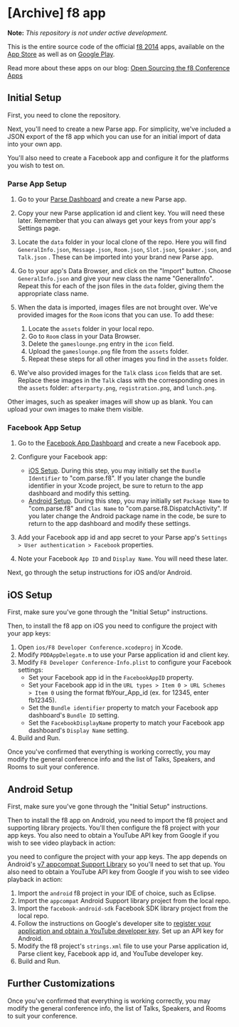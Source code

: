 # [Archive] f8 app #

**Note:** *This repository is not under active development.*

This is the entire source code of the official [f8 2014](http://www.fbf8.com) apps, available on the [App Store](https://itunes.apple.com/us/app/f8/id853467066?mt=8) as well as on [Google Play](https://play.google.com/store/apps/details?id=com.parse.f8).

Read more about these apps on our blog: [Open Sourcing the f8 Conference Apps](http://blog.parse.com/2014/08/28/open-sourcing-the-f8-conference-apps/)

## Initial Setup ##

First, you need to clone the repository.

Next, you'll need to create a new Parse app. For simplicity, we've included a JSON export of the f8 app which you can use for an initial import of data into your own app.

You'll also need to create a Facebook app and configure it for the platforms you wish to test on.

### Parse App Setup ###

1. Go to your [Parse Dashboard](https://parse.com/apps) and create a new Parse app.
2. Copy your new Parse application id and client key. You will need these later. Remember that you can always get your keys from your app's Settings page.
3. Locate the `data` folder in your local clone of the repo. Here you will find `GeneralInfo.json`, `Message.json`, `Room.json`, `Slot.json`, `Speaker.json`, and `Talk.json` . These can be imported into your brand new Parse app.
4. Go to your app's Data Browser, and click on the "Import" button. Choose `GeneralInfo.json` and give your new class the name "GeneralInfo". Repeat this for each of the json files in the `data` folder, giving them the appropriate class name.
5. When the data is imported, images files are not brought over. We've provided images for the `Room` icons that you can use. To add these:
    1. Locate the `assets` folder in your local repo.
    2. Go to `Room` class in your Data Browser.
    3. Delete the `gameslounge.png` entry in the `icon` field.
    4. Upload the `gameslounge.png` file from the `assets` folder.
    5. Repeat these steps for all other images you find in the `assets` folder.

6. We've also provided images for the `Talk` class `icon` fields that are set. Replace these images in the `Talk` class with the corresponding ones in the `assets` folder: `afterparty.png`, `registration.png`, and `lunch.png`.

Other images, such as speaker images will show up as blank. You can upload your own images to make them visible.

### Facebook App Setup ###

1. Go to the [Facebook App Dashboard](https://developers.facebook.com/apps) and create a new Facebook app.
2. Configure your Facebook app:

    + [iOS Setup](https://developers.facebook.com/docs/ios/getting-started#appid). During this step, you may initially set the `Bundle Identifier` to "com.parse.f8". If you later change the bundle identifier in your Xcode project, be sure to return to the app dashboard and modify this setting.
    + [Android Setup](https://developers.facebook.com/docs/android/getting-started#create-app). During this step, you may initially set `Package Name` to "com.parse.f8" and `Clas Name` to "com.parse.f8.DispatchActivity". If you later change the Android package name in the code, be sure to return to the app dashboard and modify these settings.

3. Add your Facebook app id and app secret to your Parse app's `Settings > User authentication > Facebook` properties.
4. Note your Facebook `App ID` and `Display Name`. You will need these later.

Next, go through the setup instructions for iOS and/or Android.

## iOS Setup ##

First, make sure you've gone through the "Initial Setup" instructions.

Then, to install the f8 app on iOS you need to configure the project with your app keys:

1. Open `ios/F8 Developer Conference.xcodeproj` in Xcode.
2. Modify `PDDAppDelegate.m` to use your Parse application id and client key.
3. Modify `F8 Developer Conference-Info.plist` to configure your Facebook settings:
    + Set your Facebook app id in the `FacebookAppID` property.
    + Set your Facebook app id in the `URL types > Item 0 > URL Schemes > Item 0` using the format fbYour_App_id (ex. for 12345, enter fb12345).
    + Set the `Bundle identifier` property to match your Facebook app dashboard's `Bundle ID` setting.
    + Set the `FacebookDisplayName` property to match your Facebook app dashboard's `Display Name` setting.
4. Build and Run.

Once you've confirmed that everything is working correctly, you may modify the general conference info and the list of Talks, Speakers, and Rooms to suit your conference.

## Android Setup ##

First, make sure you've gone through the "Initial Setup" instructions.

Then to install the f8 app on Android, you need to import the f8 project and supporting library projects. You'll then configure the f8 project with your app keys. You also need to obtain a YouTube API key from Google if you wish to see video playback in action:

you need to configure the project with your app keys. The app depends on Android's [v7 appcompat Support Library](http://developer.android.com/tools/support-library/features.html#v7) so you'll need to set that up. You also need to obtain a YouTube API key from Google if you wish to see video playback in action:

1. Import the `android` f8 project in your IDE of choice, such as Eclipse.
2. Import the `appcompat` Android Support library project from the local repo.
3. Import the `facebook-android-sdk` Facebook SDK library project from the local repo.
3. Follow the instructions on Google's developer site to [register your application and obtain a YouTube developer key](https://developers.google.com/youtube/android/player/register). Set up an API key for Android.
4. Modify the f8 project's `strings.xml` file to use your Parse application id, Parse client key, Facebook app id, and YouTube developer key.
5. Build and Run.

## Further Customizations ##

Once you've confirmed that everything is working correctly, you may  modify the general conference info, the list of Talks, Speakers, and Rooms to suit your conference.
